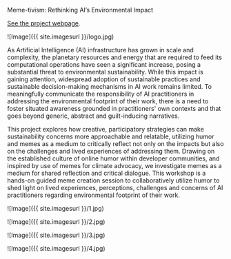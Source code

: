 Meme-tivism: Rethinking AI’s Environmental Impact 


[See the project webpage](https://readymag.website/u3388103535/5011581/).


![Image]({{ site.imagesurl }}/logo.jpg)



As Artificial Intelligence (AI) infrastructure has grown in scale and complexity, the planetary resources and energy that are required to feed its computational operations have seen a significant increase, posing a substantial threat to environmental sustainability. While this impact is gaining attention, widespread adoption of sustainable practices and sustainable decision-making mechanisms  in AI work remains limited. To meaningfully communicate the responsibility of AI practitioners in addressing the environmental footprint of their work, there is a need to foster situated awareness grounded in practitioners' own contexts and that goes beyond generic, abstract and guilt-inducing narratives.

This project explores how creative, participatory strategies can make sustainability concerns more approachable and relatable, utilizing humor and memes as a medium to critically reflect not only on the impacts but also on the challenges and lived experiences of addressing them.  Drawing on the established culture of online humor within developer communities, and inspired by use of memes for climate advocacy, we investigate memes as a medium for shared reflection and critical dialogue. This workshop is a hands-on guided meme creation session to collaboratively utilize humor to shed light on lived experiences, perceptions, challenges and concerns of AI practitioners regarding environmental footprint of their work. 

![Image]({{ site.imagesurl }}/1.jpg)

![Image]({{ site.imagesurl }}/2.jpg)

![Image]({{ site.imagesurl }}/3.jpg)

![Image]({{ site.imagesurl }}/4.jpg)
